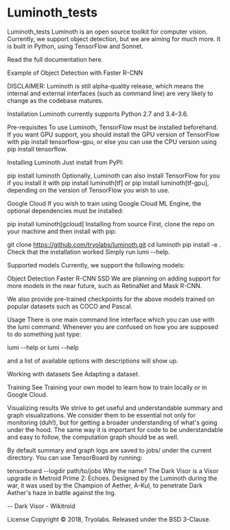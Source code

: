 # Luminoth_tests
Luminoth_tests
Luminoth is an open source toolkit for computer vision. Currently, we support object detection, but we are aiming for much more. It is built in Python, using TensorFlow and Sonnet.

Read the full documentation here.

Example of Object Detection with Faster R-CNN

DISCLAIMER: Luminoth is still alpha-quality release, which means the internal and external interfaces (such as command line) are very likely to change as the codebase matures.

Installation
Luminoth currently supports Python 2.7 and 3.4–3.6.

Pre-requisites
To use Luminoth, TensorFlow must be installed beforehand. If you want GPU support, you should install the GPU version of TensorFlow with pip install tensorflow-gpu, or else you can use the CPU version using pip install tensorflow.

Installing Luminoth
Just install from PyPI:

pip install luminoth
Optionally, Luminoth can also install TensorFlow for you if you install it with pip install luminoth[tf] or pip install luminoth[tf-gpu], depending on the version of TensorFlow you wish to use.

Google Cloud
If you wish to train using Google Cloud ML Engine, the optional dependencies must be installed:

pip install luminoth[gcloud]
Installing from source
First, clone the repo on your machine and then install with pip:

git clone https://github.com/tryolabs/luminoth.git
cd luminoth
pip install -e .
Check that the installation worked
Simply run lumi --help.

Supported models
Currently, we support the following models:

Object Detection
Faster R-CNN
SSD
We are planning on adding support for more models in the near future, such as RetinaNet and Mask R-CNN.

We also provide pre-trained checkpoints for the above models trained on popular datasets such as COCO and Pascal.

Usage
There is one main command line interface which you can use with the lumi command. Whenever you are confused on how you are supposed to do something just type:

lumi --help or lumi <subcommand> --help

and a list of available options with descriptions will show up.

Working with datasets
See Adapting a dataset.

Training
See Training your own model to learn how to train locally or in Google Cloud.

Visualizing results
We strive to get useful and understandable summary and graph visualizations. We consider them to be essential not only for monitoring (duh!), but for getting a broader understanding of what's going under the hood. The same way it is important for code to be understandable and easy to follow, the computation graph should be as well.

By default summary and graph logs are saved to jobs/ under the current directory. You can use TensorBoard by running:

tensorboard --logdir path/to/jobs
Why the name?
The Dark Visor is a Visor upgrade in Metroid Prime 2: Echoes. Designed by the Luminoth during the war, it was used by the Champion of Aether, A-Kul, to penetrate Dark Aether's haze in battle against the Ing.

-- Dark Visor - Wikitroid

License
Copyright © 2018, Tryolabs. Released under the BSD 3-Clause.
